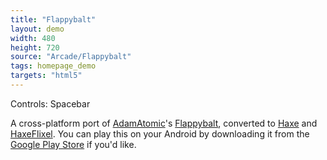 ```yaml
---
title: "Flappybalt"
layout: demo
width: 480
height: 720
source: "Arcade/Flappybalt"
tags: homepage_demo
targets: "html5"
---
```


Controls: Spacebar

A cross-platform port of [AdamAtomic](https://github.com/AdamAtomic)'s [Flappybalt](http://adamatomic.com/flappybalt/), converted to [Haxe](http://www.haxe.org) and [HaxeFlixel](http://www.haxeflixel.com). You can play this on your Android by downloading it from the [Google Play Store](https://play.google.com/store/apps/details?id=com.steverichey.flappybalt) if you'd like.
